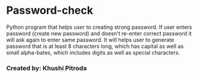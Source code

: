 # Password-check
Python program that helps user to creating strong password.
If user enters password (create new password) and doesn't re-enter correct password it will ask again to enter same password.
It will helps user to generate password that is at least 8 characters long, which has capital as well as small alpha-bates, which includes digits as well as special characters.
### Created by: Khushi Pitroda
